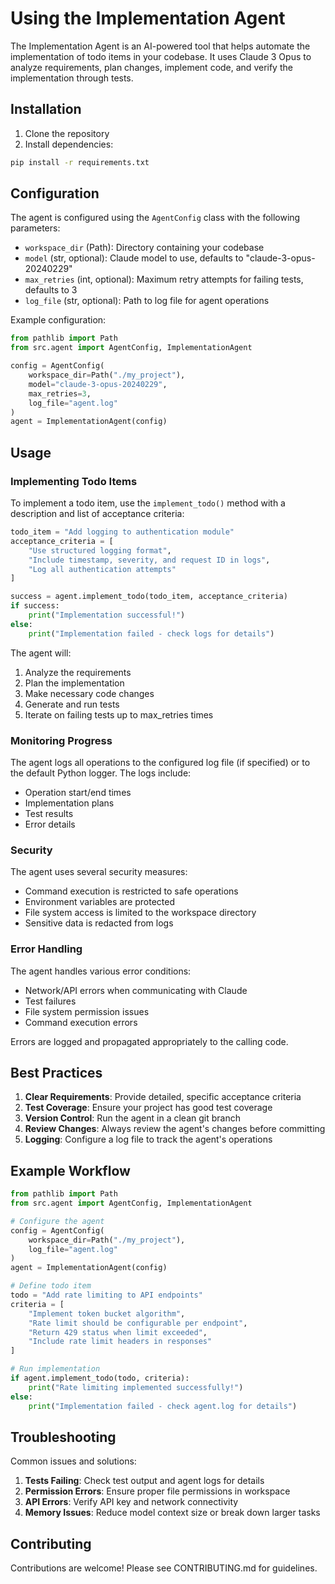 # Using the Implementation Agent

The Implementation Agent is an AI-powered tool that helps automate the implementation of todo items in your codebase. It uses Claude 3 Opus to analyze requirements, plan changes, implement code, and verify the implementation through tests.

## Installation

1. Clone the repository
2. Install dependencies:

```bash
pip install -r requirements.txt
```

## Configuration

The agent is configured using the `AgentConfig` class with the following parameters:

- `workspace_dir` (Path): Directory containing your codebase
- `model` (str, optional): Claude model to use, defaults to "claude-3-opus-20240229"
- `max_retries` (int, optional): Maximum retry attempts for failing tests, defaults to 3
- `log_file` (str, optional): Path to log file for agent operations

Example configuration:

```python
from pathlib import Path
from src.agent import AgentConfig, ImplementationAgent

config = AgentConfig(
    workspace_dir=Path("./my_project"),
    model="claude-3-opus-20240229",
    max_retries=3,
    log_file="agent.log"
)
agent = ImplementationAgent(config)
```

## Usage

### Implementing Todo Items

To implement a todo item, use the `implement_todo()` method with a description and list of acceptance criteria:

```python
todo_item = "Add logging to authentication module"
acceptance_criteria = [
    "Use structured logging format",
    "Include timestamp, severity, and request ID in logs",
    "Log all authentication attempts"
]

success = agent.implement_todo(todo_item, acceptance_criteria)
if success:
    print("Implementation successful!")
else:
    print("Implementation failed - check logs for details")
```

The agent will:

1. Analyze the requirements
2. Plan the implementation
3. Make necessary code changes
4. Generate and run tests
5. Iterate on failing tests up to max_retries times

### Monitoring Progress

The agent logs all operations to the configured log file (if specified) or to the default Python logger. The logs include:

- Operation start/end times
- Implementation plans
- Test results
- Error details

### Security

The agent uses several security measures:

- Command execution is restricted to safe operations
- Environment variables are protected
- File system access is limited to the workspace directory
- Sensitive data is redacted from logs

### Error Handling

The agent handles various error conditions:

- Network/API errors when communicating with Claude
- Test failures
- File system permission issues
- Command execution errors

Errors are logged and propagated appropriately to the calling code.

## Best Practices

1. **Clear Requirements**: Provide detailed, specific acceptance criteria
2. **Test Coverage**: Ensure your project has good test coverage
3. **Version Control**: Run the agent in a clean git branch
4. **Review Changes**: Always review the agent's changes before committing
5. **Logging**: Configure a log file to track the agent's operations

## Example Workflow

```python
from pathlib import Path
from src.agent import AgentConfig, ImplementationAgent

# Configure the agent
config = AgentConfig(
    workspace_dir=Path("./my_project"),
    log_file="agent.log"
)
agent = ImplementationAgent(config)

# Define todo item
todo = "Add rate limiting to API endpoints"
criteria = [
    "Implement token bucket algorithm",
    "Rate limit should be configurable per endpoint",
    "Return 429 status when limit exceeded",
    "Include rate limit headers in responses"
]

# Run implementation
if agent.implement_todo(todo, criteria):
    print("Rate limiting implemented successfully!")
else:
    print("Implementation failed - check agent.log for details")
```

## Troubleshooting

Common issues and solutions:

1. **Tests Failing**: Check test output and agent logs for details
2. **Permission Errors**: Ensure proper file permissions in workspace
3. **API Errors**: Verify API key and network connectivity
4. **Memory Issues**: Reduce model context size or break down larger tasks

## Contributing

Contributions are welcome! Please see CONTRIBUTING.md for guidelines.
